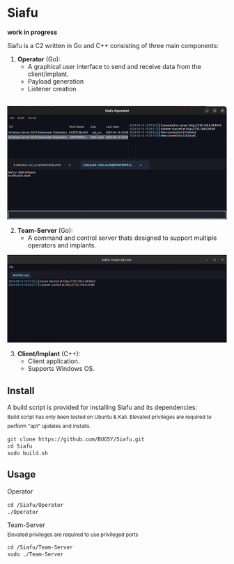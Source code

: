 # Siafu
**work in progress**

Siafu is a C2 written in Go and C++ consisting of three main components:

1. **Operator** (Go): 
    - A graphical user interface to send and receive data from the client/implant.
    - Payload generation
    - Listener creation
    <br>

![Screenshot of the Operator interface](/assets/images/Operator.png)<br>

2. **Team-Server** (Go): 
    - A command and control server thats designed to support multiple operators and implants.<br>

![Screenshot of the Team-Server interface](/assets/images/team-server.png)<br>

3. **Client/Implant** (C++): 
    - Client application.
    - Supports Windows OS.<br>

## Install
A build script is provided for installing Siafu and its dependencies:<br>
<sub> Build script has only been tested on Ubuntu & Kali. Elevated privileges are required to perform "apt" updates and installs. </sub><br>

```
git clone https://github.com/BUG5Y/Siafu.git
cd Siafu
sudo build.sh
```

## Usage
Operator
```
cd /Siafu/Operator
./Operator
```

Team-Server<br>
<sub> Elevated privileges are required to use privileged ports</sub>
```
cd /Siafu/Team-Server
sudo ./Team-Server
```
